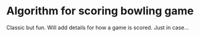 # Algorithm for scoring bowling game

Classic but fun. Will add details for how a game is scored. Just in case...
